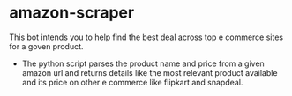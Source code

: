# amazon-scraper
This bot intends you to help find the best deal across top e commerce sites for a goven product.

- The python script parses the product name and price from a given amazon url and returns details like the most relevant product available and its price on other e commerce like flipkart and snapdeal.
